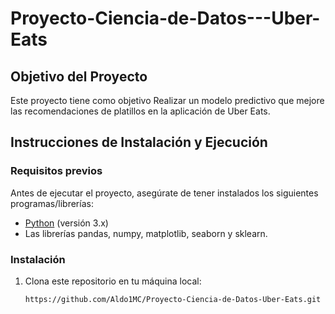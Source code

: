 # Proyecto-Ciencia-de-Datos---Uber-Eats
## Objetivo del Proyecto

Este proyecto tiene como objetivo Realizar un modelo predictivo que mejore las recomendaciones de platillos en la aplicación de Uber Eats.

## Instrucciones de Instalación y Ejecución

### Requisitos previos

Antes de ejecutar el proyecto, asegúrate de tener instalados los siguientes programas/librerías:

- [Python](https://www.python.org/downloads/) (versión 3.x)
- Las librerías pandas, numpy, matplotlib, seaborn y sklearn.

### Instalación

1. Clona este repositorio en tu máquina local:
   ```bash
   https://github.com/Aldo1MC/Proyecto-Ciencia-de-Datos-Uber-Eats.git
